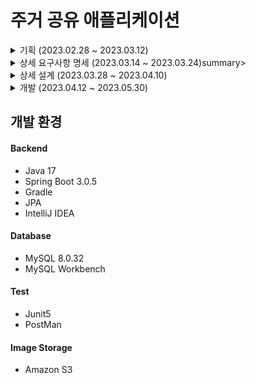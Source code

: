 # 주거 공유 애플리케이션

<details>
<summary>기획 (2023.02.28 ~ 2023.03.12)</summary>
  
#### 1. 주제 소개
통학하는 학생들에게 휴식을 위한 공간을 마련해줄 수 있는 주거 공유 애플리케이션 개발
#### 2. 주제 선정 이유
- 다음과 같은 통학하는 학생들의 고충을 조금이나마 해결하고자 선정하였다.
  1. 통학하는 학생들은 많은 시간을 대중교통에서 보내며, 이동만으로 에너지가 낭비되고 피로해진다.
  2. 1~2개의 강의만 들어도 급격히 피곤해진다.
  3. 긴 공강시간에 편히 쉴 수 있는 공간이 마땅치 않다.
- 추가 장점
  1. 자취생들에게 소액의 용돈벌이가 될 수 있기에, 재정 완화에 도움을 줄 수 있다.
#### 3. 기능 및 주요 요구사항
- 회원 관련 기능
  1. 회원 간 실시간 채팅 및 알림
  2. 회원 등록,회원 조회,회원 수정,회원 신고
- 주거 관련 기능(제공자 관점)
  1. 사진 유사도 비교
      - 기존의 유사도 검색은 히스토그램을 사용하여 비교함
      - 필요한 객체만 추출해서 비교하거나 비교 알고리즘을 변경
      - 이 기능의 목적에 알맞는 방법 탐구
  2. 주거 등록,주거 수정,주거 등록 취소
- 주거 관련 기능(이용자 관점)
  1. 주거 조회
      - 지도 API를 활용하여 현 지도 내에서 키워드로 검색 가능
      - 리뷰에 의한 평점이 높은 순으로 리스트 형식으로 나열
      - 구현뿐 아니라,디비 설계 및 쿼리 처리 기능 최적화에 목표
  2. 몰카 탐지
      - 와이파이 탐지
      - 필터 기능을 통해 몰카 렌즈 탐지
#### 4. 기존의 유사한 서비스
- 룸앤스페이스
  - 유사한 점
    1. 고시원, 원룸, 쉐어하우스 등의 1인가구 공간에 대한 임대 정보 제공
  - 차이점
    1. 단기적으로 주거를 공유하거나 대여하진 않는다는 점에서 차별성
    2. 이용 전후 사진의 유사도를 비교하여 신뢰도를 쌓는 방식
</details>

<details>
<summary>상세 요구사항 명세 (2023.03.14 ~ 2023.03.24)summary>
  
</details>

<details>
<summary>상세 설계 (2023.03.28 ~ 2023.04.10)</summary>
  
</details>

<details>
<summary>개발 (2023.04.12 ~ 2023.05.30)</summary>
  
</details>

## 개발 환경
#### Backend
* Java 17
* Spring Boot 3.0.5
* Gradle
* JPA
* IntelliJ IDEA

#### Database
* MySQL 8.0.32
* MySQL Workbench

#### Test
* Junit5
* PostMan

#### Image Storage
* Amazon S3

